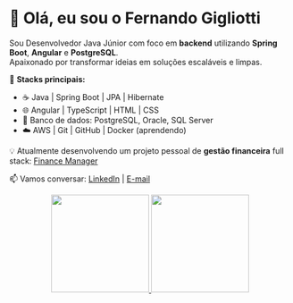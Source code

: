 # 👋 Olá, eu sou o Fernando Gigliotti

Sou Desenvolvedor Java Júnior com foco em **backend** utilizando **Spring Boot**, **Angular** e **PostgreSQL**.  
Apaixonado por transformar ideias em soluções escaláveis e limpas.

🚀 **Stacks principais:**
- ☕ Java | Spring Boot | JPA | Hibernate  
- 🌐 Angular | TypeScript | HTML | CSS  
- 🧠 Banco de dados: PostgreSQL, Oracle, SQL Server  
- ☁️ AWS | Git | GitHub | Docker (aprendendo)

💡 Atualmente desenvolvendo um projeto pessoal de **gestão financeira** full stack:
[Finance Manager](https://github.com/Nerfandao/finance-manager)

📫 Vamos conversar:
[LinkedIn](https://www.linkedin.com/in/fernando-gigliotti) | [E-mail](mailto:fernandogigliotti47@gmail.com)

<div align="center">
  <a href="https://github.com/Nerfandao">
  <img height="175em" src="https://github-readme-stats.vercel.app/api?username=Nerfandao&show_icons=true&theme=dracula&include_all_commits=true&count_private=true"/>
  <img height="175em" src="https://github-readme-stats.vercel.app/api/top-langs/?username=Nerfandao&layout=compact&langs_count=7&theme=dracula"/>
</div>
